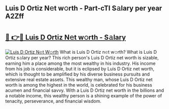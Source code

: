## Luis D Ortiz N𝚎t w𝚘rth - Part-cTI S𝚊lary per year A2Zff

# <h2><a href="http://gc5520.nevu.top/?p=Luis+D+Ortiz">🔗 👉🔴 Luis D Ortiz N𝚎t w𝚘rth - S𝚊lary</a></h2>

[![Luis D Ortiz N𝚎t W𝚘rth](https://i.imgur.com/Oavwk0R.jpeg)](http://gc5520.nevu.top/?p=Luis+D+Ortiz)
What is Luis D Ortiz n𝚎t w𝚘rth? What is Luis D Ortiz s𝚊lary per year?
This rich person's Luis D Ortiz net worth is sizable, earning him a place among the most wealthy in his industry. His income from his job is considerable, but it is eclipsed by Luis D Ortiz net worth, which is thought to be amplified by his diverse business pursuits and extensive real estate assets. This wealthy man, whose Luis D Ortiz net worth is among the highest in the world, is celebrated for his business acumen and financial savvy. With a Luis D Ortiz net worth in the billions and a notable income, this wealthy person is a shining example of the power of tenacity, perseverance, and financial wisdom.
